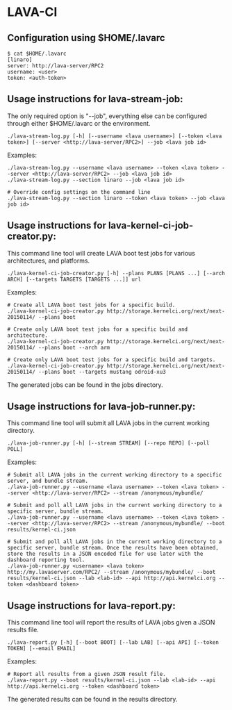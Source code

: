 # LAVA-CI
## Configuration using $HOME/.lavarc

```
$ cat $HOME/.lavarc
[linaro]
server: http://lava-server/RPC2
username: <user>
token: <auth-token>
```

## Usage instructions for lava-stream-job:
The only required option is "--job", everything else can be configured through either $HOME/.lavarc or the environment.
```
./lava-stream-log.py [-h] [--username <lava username>] [--token <lava token>] [--server <http://lava-server/RPC2>] --job <lava job id>
```
Examples:
```
./lava-stream-log.py --username <lava username> --token <lava token> --server <http://lava-server/RPC2> --job <lava job id>
./lava-stream-log.py --section linaro --job <lava job id>

# Override config settings on the command line
./lava-stream-log.py --section linaro --token <lava token> --job <lava job id>
```

## Usage instructions for lava-kernel-ci-job-creator.py:
This command line tool will create LAVA boot test jobs for various architectures, and platforms.
```
./lava-kernel-ci-job-creator.py [-h] --plans PLANS [PLANS ...] [--arch ARCH] [--targets TARGETS [TARGETS ...]] url
```
Examples:
```
# Create all LAVA boot test jobs for a specific build.
./lava-kernel-ci-job-creator.py http://storage.kernelci.org/next/next-20150114/ --plans boot

# Create only LAVA boot test jobs for a specific build and architecture.
./lava-kernel-ci-job-creator.py http://storage.kernelci.org/next/next-20150114/ --plans boot --arch arm

# Create only LAVA boot test jobs for a specific build and targets.
./lava-kernel-ci-job-creator.py http://storage.kernelci.org/next/next-20150114/ --plans boot --targets mustang odroid-xu3
```
The generated jobs can be found in the jobs directory.


## Usage instructions for lava-job-runner.py:
This command line tool will submit all LAVA jobs in the current working directory.
```
./lava-job-runner.py [-h] [--stream STREAM] [--repo REPO] [--poll POLL]
```
Examples:

```
# Submit all LAVA jobs in the current working directory to a specific server, and bundle stream.
./lava-job-runner.py --username <lava username> --token <lava token> --server <http://lava-server/RPC2> --stream /anonymous/mybundle/

# Submit and poll all LAVA jobs in the current working directory to a specific server, bundle stream.
./lava-job-runner.py --username <lava username> --token <lava token> --server <http://lava-server/RPC2> --stream /anonymous/mybundle/ --boot results/kernel-ci.json

# Submit and poll all LAVA jobs in the current working directory to a specific server, bundle stream. Once the results have been obtained, store the results in a JSON encoded file for use later with the dashboard reporting tool.
./lava-job-runner.py <username> <lava token> http://my.lavaserver.com/RPC2/ --stream /anonymous/mybundle/ --boot results/kernel-ci.json --lab <lab-id> --api http://api.kernelci.org --token <dashboard token>
```

## Usage instructions for lava-report.py:
This command line tool will report the results of LAVA jobs given a JSON results file.
```
./lava-report.py [-h] [--boot BOOT] [--lab LAB] [--api API] [--token TOKEN] [--email EMAIL]
```
Examples:

```
# Report all results from a given JSON result file.
./lava-report.py --boot results/kernel-ci.json --lab <lab-id> --api http://api.kernelci.org --token <dashboard token>
```
The generated results can be found in the results directory.
